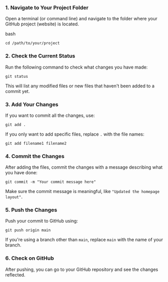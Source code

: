 ### 1. **Navigate to Your Project Folder**

Open a terminal (or command line) and navigate to the folder where your GitHub project (website) is located.

bash


`cd /path/to/your/project`

### 2. **Check the Current Status**

Run the following command to check what changes you have made:


`git status`

This will list any modified files or new files that haven't been added to a commit yet.

### 3. **Add Your Changes**

If you want to commit all the changes, use:

`git add .`

If you only want to add specific files, replace `.` with the file names:

`git add filename1 filename2`

### 4. **Commit the Changes**

After adding the files, commit the changes with a message describing what you have done:

`git commit -m "Your commit message here"`

Make sure the commit message is meaningful, like `"Updated the homepage layout"`.

### 5. **Push the Changes**

Push your commit to GitHub using:

`git push origin main`

If you're using a branch other than `main`, replace `main` with the name of your branch.

### 6. **Check on GitHub**

After pushing, you can go to your GitHub repository and see the changes reflected.